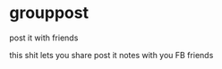 grouppost
=========

post it with friends

this shit lets you share post it notes with you FB friends
